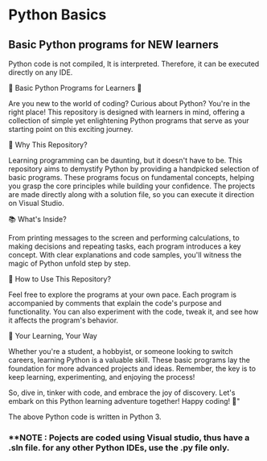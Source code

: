 # Python Basics
## Basic Python programs for NEW learners

Python code is not compiled, It is interpreted.
Therefore, it can be executed directly on any IDE.

🐍 Basic Python Programs for Learners 🚀

Are you new to the world of coding? Curious about Python? You're in the right place! This repository is designed with learners in mind, offering a collection of simple yet enlightening Python programs that serve as your starting point on this exciting journey.

🌟 Why This Repository?

Learning programming can be daunting, but it doesn't have to be. This repository aims to demystify Python by providing a handpicked selection of basic programs. These programs focus on fundamental concepts, helping you grasp the core principles while building your confidence. The projects are made directly along with a solution file, so you can execute it direction on Visual Studio.

📚 What's Inside?

From printing messages to the screen and performing calculations, to making decisions and repeating tasks, each program introduces a key concept. With clear explanations and code samples, you'll witness the magic of Python unfold step by step.

🔧 How to Use This Repository?

Feel free to explore the programs at your own pace. Each program is accompanied by comments that explain the code's purpose and functionality. You can also experiment with the code, tweak it, and see how it affects the program's behavior.

🚀 Your Learning, Your Way

Whether you're a student, a hobbyist, or someone looking to switch careers, learning Python is a valuable skill. These basic programs lay the foundation for more advanced projects and ideas. Remember, the key is to keep learning, experimenting, and enjoying the process!

So, dive in, tinker with code, and embrace the joy of discovery. Let's embark on this Python learning adventure together! Happy coding! 🎉"

The above Python code is written in Python 3.
### **NOTE : Pojects are coded using Visual studio, thus have a .sln file. for any other Python IDEs, use the .py file only.


